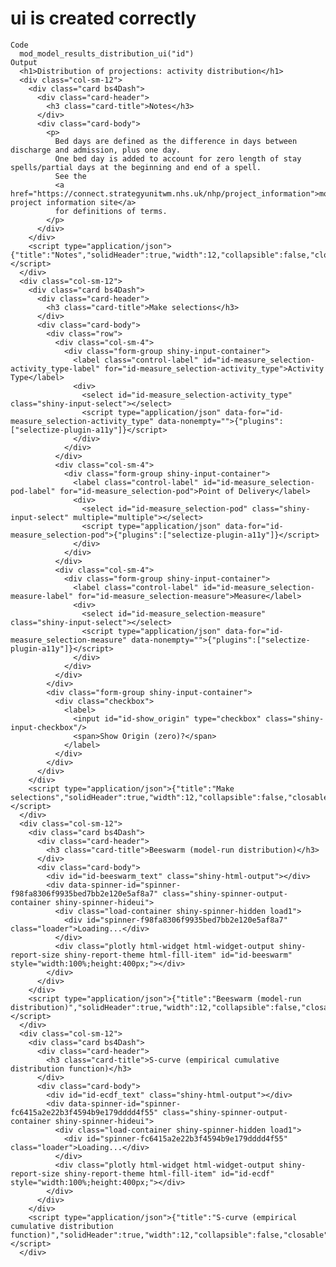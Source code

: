 # ui is created correctly

    Code
      mod_model_results_distribution_ui("id")
    Output
      <h1>Distribution of projections: activity distribution</h1>
      <div class="col-sm-12">
        <div class="card bs4Dash">
          <div class="card-header">
            <h3 class="card-title">Notes</h3>
          </div>
          <div class="card-body">
            <p>
              Bed days are defined as the difference in days between discharge and admission, plus one day.
              One bed day is added to account for zero length of stay spells/partial days at the beginning and end of a spell.
              See the
              <a href="https://connect.strategyunitwm.nhs.uk/nhp/project_information">model project information site</a>
              for definitions of terms.
            </p>
          </div>
        </div>
        <script type="application/json">{"title":"Notes","solidHeader":true,"width":12,"collapsible":false,"closable":false,"maximizable":false,"gradient":false}</script>
      </div>
      <div class="col-sm-12">
        <div class="card bs4Dash">
          <div class="card-header">
            <h3 class="card-title">Make selections</h3>
          </div>
          <div class="card-body">
            <div class="row">
              <div class="col-sm-4">
                <div class="form-group shiny-input-container">
                  <label class="control-label" id="id-measure_selection-activity_type-label" for="id-measure_selection-activity_type">Activity Type</label>
                  <div>
                    <select id="id-measure_selection-activity_type" class="shiny-input-select"></select>
                    <script type="application/json" data-for="id-measure_selection-activity_type" data-nonempty="">{"plugins":["selectize-plugin-a11y"]}</script>
                  </div>
                </div>
              </div>
              <div class="col-sm-4">
                <div class="form-group shiny-input-container">
                  <label class="control-label" id="id-measure_selection-pod-label" for="id-measure_selection-pod">Point of Delivery</label>
                  <div>
                    <select id="id-measure_selection-pod" class="shiny-input-select" multiple="multiple"></select>
                    <script type="application/json" data-for="id-measure_selection-pod">{"plugins":["selectize-plugin-a11y"]}</script>
                  </div>
                </div>
              </div>
              <div class="col-sm-4">
                <div class="form-group shiny-input-container">
                  <label class="control-label" id="id-measure_selection-measure-label" for="id-measure_selection-measure">Measure</label>
                  <div>
                    <select id="id-measure_selection-measure" class="shiny-input-select"></select>
                    <script type="application/json" data-for="id-measure_selection-measure" data-nonempty="">{"plugins":["selectize-plugin-a11y"]}</script>
                  </div>
                </div>
              </div>
            </div>
            <div class="form-group shiny-input-container">
              <div class="checkbox">
                <label>
                  <input id="id-show_origin" type="checkbox" class="shiny-input-checkbox"/>
                  <span>Show Origin (zero)?</span>
                </label>
              </div>
            </div>
          </div>
        </div>
        <script type="application/json">{"title":"Make selections","solidHeader":true,"width":12,"collapsible":false,"closable":false,"maximizable":false,"gradient":false}</script>
      </div>
      <div class="col-sm-12">
        <div class="card bs4Dash">
          <div class="card-header">
            <h3 class="card-title">Beeswarm (model-run distribution)</h3>
          </div>
          <div class="card-body">
            <div id="id-beeswarm_text" class="shiny-html-output"></div>
            <div data-spinner-id="spinner-f98fa8306f9935bed7bb2e120e5af8a7" class="shiny-spinner-output-container shiny-spinner-hideui">
              <div class="load-container shiny-spinner-hidden load1">
                <div id="spinner-f98fa8306f9935bed7bb2e120e5af8a7" class="loader">Loading...</div>
              </div>
              <div class="plotly html-widget html-widget-output shiny-report-size shiny-report-theme html-fill-item" id="id-beeswarm" style="width:100%;height:400px;"></div>
            </div>
          </div>
        </div>
        <script type="application/json">{"title":"Beeswarm (model-run distribution)","solidHeader":true,"width":12,"collapsible":false,"closable":false,"maximizable":false,"gradient":false}</script>
      </div>
      <div class="col-sm-12">
        <div class="card bs4Dash">
          <div class="card-header">
            <h3 class="card-title">S-curve (empirical cumulative distribution function)</h3>
          </div>
          <div class="card-body">
            <div id="id-ecdf_text" class="shiny-html-output"></div>
            <div data-spinner-id="spinner-fc6415a2e22b3f4594b9e179dddd4f55" class="shiny-spinner-output-container shiny-spinner-hideui">
              <div class="load-container shiny-spinner-hidden load1">
                <div id="spinner-fc6415a2e22b3f4594b9e179dddd4f55" class="loader">Loading...</div>
              </div>
              <div class="plotly html-widget html-widget-output shiny-report-size shiny-report-theme html-fill-item" id="id-ecdf" style="width:100%;height:400px;"></div>
            </div>
          </div>
        </div>
        <script type="application/json">{"title":"S-curve (empirical cumulative distribution function)","solidHeader":true,"width":12,"collapsible":false,"closable":false,"maximizable":false,"gradient":false}</script>
      </div>

